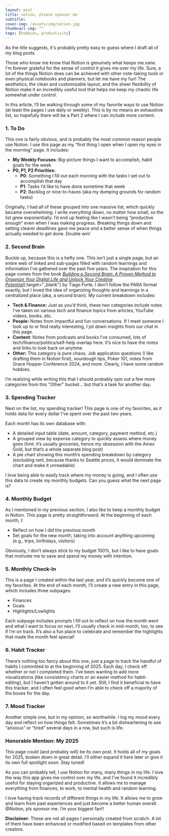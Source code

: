 ```yaml
---
layout: post
title: notion, please sponsor me
subtitle: 
cover-img: /assets/img/notion.jpg
thumbnail-img: ""
tags: [hobbies, productivity]
---
```


As the title suggests, it's probably pretty easy to guess where I draft all of my blog posts.

Those who know me know that Notion is genuinely what keeps me sane. I'm forever grateful for the sense of control it gives me over my life. Sure, a lot of the things Notion does can be achieved with other note-taking tools or even physical notebooks and planners, but let me have my fun! The aesthetics, the clean and customizable layout, and the sheer flexibility of Notion make it an incredibly useful tool that helps me keep my chaotic life somewhat under control.

In this article, I’ll be walking through some of my favorite ways to use Notion (at least the pages I use daily or weekly). This is by no means an exhaustive list, so hopefully there will be a Part 2 where I can include more content.

### 1. To Do

This one is fairly obvious, and is probably the most common reason people use Notion. I use this page as my “first thing I open when I open my eyes in the morning” page. It includes:

- **My Weekly Focuses**: Big-picture things I want to accomplish, habit goals for the week
- **P0, P1, P2 Priorities:**
    - **P0**: Something I fill out each morning with the tasks I set out to accomplish that day
    - **P1**: Tasks I’d like to have done sometime that week
    - **P2**: Backlog or nice-to-haves (aka my dumping grounds for random tasks)

Originally, I had all of these grouped into one massive list, which quickly became overwhelming. I write *everything* down, no matter how small, so the list grew exponentially. I’d end up feeling like I wasn’t being “productive enough” even when I was making progress. Breaking things down and setting clearer deadlines gave me peace *and* a better sense of when things actually needed to get done. Double win!

### 2. Second Brain

Buckle up, because this is a hefty one. This isn’t just a single page, but an entire web of linked and sub-pages filled with random learnings and information I’ve gathered over the past five years. The inspiration for this page comes from the book [*Building a Second Brain: A Proven Method to Organize Your Digital Life and Unlock Your Creative Potential*](https://www.goodreads.com/book/show/59616977-building-a-second-brain?from_search=true&from_srp=true&qid=VFRAV6AIpQ&rank=1){:target="_blank"} by Tiago Forte. I don’t follow the PARA format exactly, but I loved the idea of organizing thoughts and learnings in a centralized place (aka, a second brain). My current breakdown includes: 

- **Tech & Finance:** Just as you’d think, these two categories include notes I’ve taken on various tech and finance topics from articles, YouTube videos, books..etc.
- **People:** Notes from impactful and fun conversations. If I meet someone I look up to or find really interesting, I jot down insights from our chat in this page.
- **Content**: Notes from podcasts and books I’ve consumed, lots of tech/finance/politics/self-help overlap here. It’s nice to have the notes and links to look back on anytime.
- **Other:**  This category is pure chaos. Job application questions (I like drafting them in Notion first), sourdough tips, Poker 101, notes from Grace Hopper Conference 2024, and more. Clearly, I have some random hobbies.

I’m realizing while writing this that I should probably spin out a few more categories from this "Other" bucket… but that’s a task for another day.

### 3. Spending Tracker

Next on the list, my spending tracker! This page is one of my favorites, as it holds data for every dollar I’ve spent over the past two years. 

Each month has its own database with:

- A detailed input table (date, amount, category, payment method, etc.)
- A grouped view by expense category to quickly assess where money goes (hint: it’s usually groceries, hence my obsession with the Amex Gold, but that’s a whole separate blog post)
- A pie chart showing this month’s spending breakdown by category (excluding rent, because thanks to Seattle prices, it would dominate the chart and make it unreadable)

I love being able to easily track where my money is going, and I often use this data to create my monthly budgets. Can you guess what the next page is?

### 4. Monthly Budget

As I mentioned in my previous section, I also like to keep a monthly budget in Notion. This page is pretty straightforward. At the beginning of each month, I:

- Reflect on how I did the previous month
- Set goals for the new month, taking into account anything upcoming (e.g., trips, birthdays, visitors)

Obviously, I don’t always stick to my budget 100%, but I like to have goals that motivate me to save and spend my money with intention.

### 5. Monthly Check-In

This is a page I created within the last year, and it’s quickly become one of my favorites. At the end of each month, I’ll create a new entry in this page, which includes three subpages: 

- Finances
- Goals
- Highlights/Lowlights

Each subpage includes prompts I fill out to reflect on how the month went and what I want to focus on next. I’ll usually check in mid-month, too, to see if I’m on track. It’s also a fun place to celebrate and remember the highlights that made the month feel special!

### 6. Habit Tracker

There’s nothing too fancy about this one, just a page to track the handful of habits I committed to at the beginning of 2025. Each day, I check off whether or not I completed them. I’ve been wanting to add more visualizations (like consistency charts or an easier method for habit-editing), but I haven’t gotten around to it yet. Still, I find it beneficial to have this tracker, and I often feel good when I’m able to check off a majority of the boxes for the day.

### 7. Mood Tracker

Another simple one, but in my opinion, so worthwhile. I log my mood every day and reflect on how things felt. Sometimes it’s a bit disheartening to see “anxious” or “tired” several days in a row, but such is life.

### Honorable Mention: My 2025

This page could (and probably will) be its own post. It holds all of my goals for 2025, broken down in great detail. I’ll either expand it here later or give it its own full spotlight soon. Stay tuned!

As you can probably tell, I use Notion for many, many things in my life. I love the way this app gives me control over my life, and I’ve found it incredibly useful for staying organized and productive. It allows me to manage everything from finances, to work, to mental health and random learning. 

I love having track records of different things in my life. It allows me to grow and learn from past experiences and just become a better human overall. @Notion, pls sponsor me. I’m your biggest fan!!

**Disclaimer**: These are not all pages I personally created from scratch. A lot of them have been enhanced or modified based on templates from other creators.